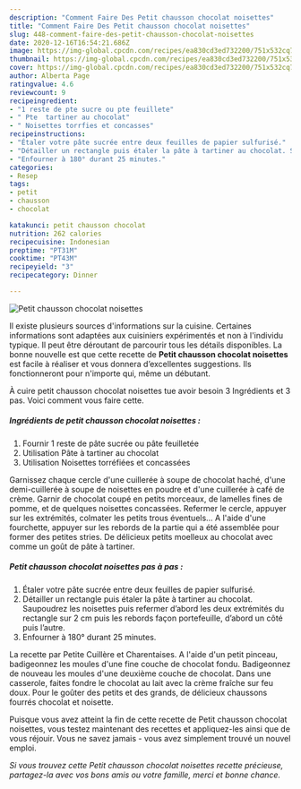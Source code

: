 ```yaml
---
description: "Comment Faire Des Petit chausson chocolat noisettes"
title: "Comment Faire Des Petit chausson chocolat noisettes"
slug: 448-comment-faire-des-petit-chausson-chocolat-noisettes
date: 2020-12-16T16:54:21.686Z
image: https://img-global.cpcdn.com/recipes/ea830cd3ed732200/751x532cq70/petit-chausson-chocolat-noisettes-photo-principale-de-la-recette.jpg
thumbnail: https://img-global.cpcdn.com/recipes/ea830cd3ed732200/751x532cq70/petit-chausson-chocolat-noisettes-photo-principale-de-la-recette.jpg
cover: https://img-global.cpcdn.com/recipes/ea830cd3ed732200/751x532cq70/petit-chausson-chocolat-noisettes-photo-principale-de-la-recette.jpg
author: Alberta Page
ratingvalue: 4.6
reviewcount: 9
recipeingredient:
- "1 reste de pte sucre ou pte feuillete"
- " Pte  tartiner au chocolat"
- " Noisettes torrfies et concasses"
recipeinstructions:
- "Étaler votre pâte sucrée entre deux feuilles de papier sulfurisé."
- "Détailler un rectangle puis étaler la pâte à tartiner au chocolat. Saupoudrez les noisettes puis refermer d’abord les deux extrémités du rectangle sur 2 cm puis les rebords façon portefeuille, d’abord un côté puis l’autre."
- "Enfourner à 180° durant 25 minutes."
categories:
- Resep
tags:
- petit
- chausson
- chocolat

katakunci: petit chausson chocolat 
nutrition: 262 calories
recipecuisine: Indonesian
preptime: "PT31M"
cooktime: "PT43M"
recipeyield: "3"
recipecategory: Dinner

---
```



![Petit chausson chocolat noisettes](https://img-global.cpcdn.com/recipes/ea830cd3ed732200/751x532cq70/petit-chausson-chocolat-noisettes-photo-principale-de-la-recette.jpg)

Il existe plusieurs sources d'informations sur la cuisine. Certaines informations sont adaptées aux cuisiniers expérimentés et non à l'individu typique. Il peut être déroutant de parcourir tous les détails disponibles. La bonne nouvelle est que cette recette de <strong> Petit chausson chocolat noisettes </strong> est facile à réaliser et vous donnera d’excellentes suggestions. Ils fonctionneront pour n'importe qui, même un débutant.

<!--inarticleads1-->

À cuire petit chausson chocolat noisettes tue avoir besoin 3 Ingrédients et 3 pas. Voici comment vous faire cette.

##### Ingrédients de petit chausson chocolat noisettes :

1. Fournir 1 reste de pâte sucrée ou pâte feuilletée
1. Utilisation  Pâte à tartiner au chocolat
1. Utilisation  Noisettes torréfiées et concassées


Garnissez chaque cercle d&#39;une cuillerée à soupe de chocolat haché, d&#39;une demi-cuillerée à soupe de noisettes en poudre et d&#39;une cuillerée à café de crème. Garnir de chocolat coupé en petits morceaux, de lamelles fines de pomme, et de quelques noisettes concassées. Refermer le cercle, appuyer sur les extrémités, colmater les petits trous éventuels… A l&#39;aide d&#39;une fourchette, appuyer sur les rebords de la partie qui a été assemblée pour former des petites stries. De délicieux petits moelleux au chocolat avec comme un goût de pâte à tartiner. 

<!--inarticleads2-->

##### Petit chausson chocolat noisettes pas à pas :

1. Étaler votre pâte sucrée entre deux feuilles de papier sulfurisé.
1. Détailler un rectangle puis étaler la pâte à tartiner au chocolat. Saupoudrez les noisettes puis refermer d’abord les deux extrémités du rectangle sur 2 cm puis les rebords façon portefeuille, d’abord un côté puis l’autre.
1. Enfourner à 180° durant 25 minutes.


La recette par Petite Cuillère et Charentaises. A l&#39;aide d&#39;un petit pinceau, badigeonnez les moules d&#39;une fine couche de chocolat fondu. Badigeonnez de nouveau les moules d&#39;une deuxième couche de chocolat. Dans une casserole, faites fondre le chocolat au lait avec la crème fraîche sur feu doux. Pour le goûter des petits et des grands, de délicieux chaussons fourrés chocolat et noisette. 

<!--inarticleads1-->

<p>
Puisque vous avez atteint la fin de cette recette de Petit chausson chocolat noisettes, vous testez maintenant des recettes et appliquez-les ainsi que de vous réjouir. Vous ne savez jamais - vous avez simplement trouvé un nouvel emploi.
</p>

<p>
<i>Si vous trouvez cette Petit chausson chocolat noisettes recette précieuse, partagez-la avec vos bons amis ou votre famille, merci et bonne chance.</i>
</p>

